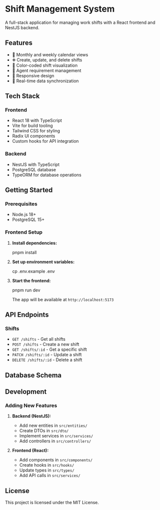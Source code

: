 # Shift Management System

A full-stack application for managing work shifts with a React frontend and NestJS backend.

## Features

- 📅 Monthly and weekly calendar views
- ➕ Create, update, and delete shifts
- 🎨 Color-coded shift visualization
- 👥 Agent requirement management
- 📱 Responsive design
- 🔄 Real-time data synchronization

## Tech Stack

### Frontend
- React 18 with TypeScript
- Vite for build tooling
- Tailwind CSS for styling
- Radix UI components
- Custom hooks for API integration

### Backend
- NestJS with TypeScript
- PostgreSQL database
- TypeORM for database operations


## Getting Started

### Prerequisites
- Node.js 18+
- PostgreSQL 15+



### Frontend Setup

1. **Install dependencies:**
   
   pnpm install


2. **Set up environment variables:**
  
   cp .env.example .env

  

3. **Start the frontend:**
 
   pnpm run dev
  

   The app will be available at `http://localhost:5173`


## API Endpoints

### Shifts
- `GET /shifts` - Get all shifts
- `POST /shifts` - Create a new shift
- `GET /shifts/:id` - Get a specific shift
- `PATCH /shifts/:id` - Update a shift
- `DELETE /shifts/:id` - Delete a shift

## Database Schema




## Development

### Adding New Features

1. **Backend (NestJS):**
    - Add new entities in `src/entities/`
    - Create DTOs in `src/dto/`
    - Implement services in `src/services/`
    - Add controllers in `src/controllers/`

2. **Frontend (React):**
    - Add components in `src/components/`
    - Create hooks in `src/hooks/`
    - Update types in `src/types/`
    - Add API calls in `src/services/`

## License

This project is licensed under the MIT License.
